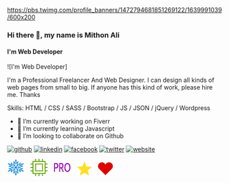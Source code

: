 https://pbs.twimg.com/profile_banners/1472794681851269122/1639991039/600x200

### Hi there 👋, my name is Mithon Ali
#### I'm Web Developer
![I'm Web Developer]

I'm a Professional Freelancer And Web Designer. I can design all kinds of web pages from small to big. If anyone has this kind of work, please hire me.
Thanks

Skills: HTML / CSS / SASS / Bootstrap / JS / JSON / jQuery / Wordpress

- 🔭 I’m currently working on Fiverr 
- 🌱 I’m currently learning Javascript 
- 👯 I’m looking to collaborate on Github 


[<img src='https://cdn.jsdelivr.net/npm/simple-icons@3.0.1/icons/github.svg' alt='github' height='40'>](https://github.com/https://github.com/mithon42)  [<img src='https://cdn.jsdelivr.net/npm/simple-icons@3.0.1/icons/linkedin.svg' alt='linkedin' height='40'>](https://www.linkedin.com/in/https://www.linkedin.com/in/md-mithon-ali-37406a231//)  [<img src='https://cdn.jsdelivr.net/npm/simple-icons@3.0.1/icons/facebook.svg' alt='facebook' height='40'>](https://www.facebook.com/https://www.facebook.com/mithon2003)  [<img src='https://cdn.jsdelivr.net/npm/simple-icons@3.0.1/icons/twitter.svg' alt='twitter' height='40'>](https://twitter.com/https://twitter.com/MithonIslam12)  [<img src='https://cdn.jsdelivr.net/npm/simple-icons@3.0.1/icons/icloud.svg' alt='website' height='40'>](https://mithon42.github.io/Portfolio/)  

<a href='https://archiveprogram.github.com/'><img src='https://raw.githubusercontent.com/acervenky/animated-github-badges/master/assets/acbadge.gif' width='40' height='40'></a> <a href='https://docs.github.com/en/developers'><img src='https://raw.githubusercontent.com/acervenky/animated-github-badges/master/assets/devbadge.gif' width='40' height='40'></a> <a href='https://github.com/pricing'><img src='https://raw.githubusercontent.com/acervenky/animated-github-badges/master/assets/pro.gif' width='40' height='40'></a> <a href='https://stars.github.com/'><img src='https://raw.githubusercontent.com/acervenky/animated-github-badges/master/assets/starbadge.gif' width='35' height='35'></a> <a href='https://docs.github.com/en/github/supporting-the-open-source-community-with-github-sponsors'><img src='https://raw.githubusercontent.com/acervenky/animated-github-badges/master/assets/sponsorbadge.gif' width='35' height='35'></a> 

